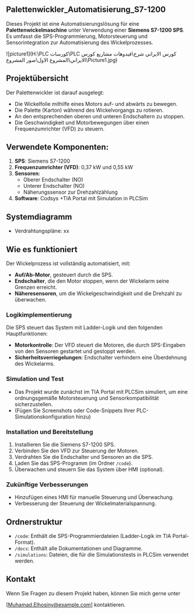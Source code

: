 ## Palettenwickler_Automatisierung_S7-1200

Dieses Projekt ist eine Automatisierungslösung für eine **Palettenwickelmaschine** unter Verwendung einer **Siemens S7-1200 SPS**. 
Es umfasst die SPS-Programmierung, Motorsteuerung und Sensorintegration zur Automatisierung des Wickelprozesses.

![picture1](H:\PLC كورسات\PLC  كورس الايراني شرح\فيدوهات مشاريع كورس الايراني\المشروع الاول\صور المشروع\Picture1.jpg)

## Projektübersicht

Der Palettenwickler ist darauf ausgelegt:
  -	Die Wickelfolie mithilfe eines Motors auf- und abwärts zu bewegen.
  -	Die Palette (Karton) während des Wickelvorgangs zu rotieren.
  -	An den entsprechenden oberen und unteren Endschaltern zu stoppen.
  -	Die Geschwindigkeit und Motorbewegungen über einen Frequenzumrichter (VFD) zu steuern.

## Verwendete Komponenten:
1.	**SPS**: Siemens S7-1200
2.	**Frequenzumrichter (VFD)**: 0,37 kW und 0,55 kW
3.	**Sensoren**:
    -	Oberer Endschalter (NO)
    -	Unterer Endschalter (NO)
    -	Näherungssensor zur Drehzahlzählung
4.	**Software**: Codsys +TIA Portal mit Simulation in PLCSim
   
## Systemdiagramm
  -	Verdrahtungspläne: xx

## Wie es funktioniert
Der Wickelprozess ist vollständig automatisiert, mit:
  -	**Auf/Ab-Motor**, gesteuert durch die SPS.
  -	**Endschalter**, die den Motor stoppen, wenn der Wickelarm seine Grenzen erreicht.
  -	**Näheresensoren**, um die Wickelgeschwindigkeit und die Drehzahl zu überwachen.

### Logikimplementierung
Die SPS steuert das System mit Ladder-Logik und den folgenden Hauptfunktionen:
- **Motorkontrolle**: Der VFD steuert die Motoren, die durch SPS-Eingaben von den Sensoren gestartet und gestoppt werden.
- **Sicherheitsverriegelungen**: Endschalter verhindern eine Überdehnung des Wickelarms.

### Simulation und Test
- Das Projekt wurde zunächst im TIA Portal mit PLCSim simuliert, um eine ordnungsgemäße Motorsteuerung und Sensorkompatibilität sicherzustellen.
- (Fügen Sie Screenshots oder Code-Snippets Ihrer PLC-Simulationskonfiguration hinzu)

### Installation und Bereitstellung
1. Installieren Sie die Siemens S7-1200 SPS.
2. Verbinden Sie den VFD zur Steuerung der Motoren.
3. Verdrahten Sie die Endschalter und Sensoren an die SPS.
4. Laden Sie das SPS-Programm (im Ordner `/code`).
5. Überwachen und steuern Sie das System über HMI (optional).

### Zukünftige Verbesserungen
- Hinzufügen eines HMI für manuelle Steuerung und Überwachung.
- Verbesserung der Steuerung der Wickelmaterialspannung.

## Ordnerstruktur
- `/code`: Enthält die SPS-Programmierdateien (Ladder-Logik im TIA Portal-Format).
- `/docs`: Enthält alle Dokumentationen und Diagramme.
- `/simulations`: Dateien, die für die Simulationstests in PLCSim verwendet werden.

## Kontakt
Wenn Sie Fragen zu diesem Projekt haben, können Sie mich gerne unter

[Muhamad.Elhosiny@example.com] kontaktieren.


